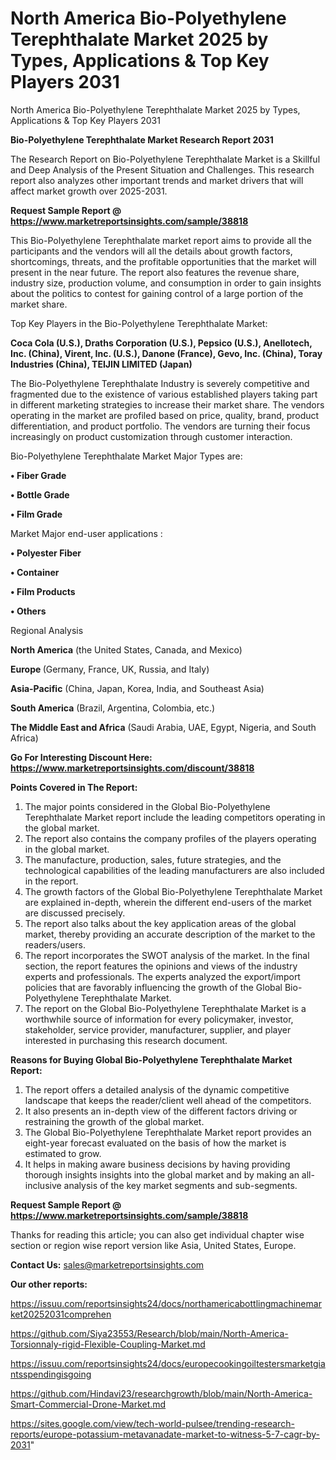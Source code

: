# North America Bio-Polyethylene Terephthalate Market 2025 by Types, Applications & Top Key Players 2031
North America Bio-Polyethylene Terephthalate Market 2025 by Types, Applications & Top Key Players 2031

<strong>Bio-Polyethylene Terephthalate Market Research Report 2031</strong>

The Research Report on Bio-Polyethylene Terephthalate Market is a Skillful and Deep Analysis of the Present Situation and Challenges. This research report also analyzes other important trends and market drivers that will affect market growth over 2025-2031.

<strong>Request Sample Report @ <a href=https://www.marketreportsinsights.com/sample/38818>https://www.marketreportsinsights.com/sample/38818</a></strong>

This Bio-Polyethylene Terephthalate market report aims to provide all the participants and the vendors will all the details about growth factors, shortcomings, threats, and the profitable opportunities that the market will present in the near future. The report also features the revenue share, industry size, production volume, and consumption in order to gain insights about the politics to contest for gaining control of a large portion of the market share.

Top Key Players in the Bio-Polyethylene Terephthalate Market:

<strong>Coca Cola (U.S.), Draths Corporation (U.S.), Pepsico (U.S.), Anellotech, Inc. (China), Virent, Inc. (U.S.), Danone (France), Gevo, Inc. (China), Toray Industries (China), TEIJIN LIMITED (Japan)</strong>

The Bio-Polyethylene Terephthalate Industry is severely competitive and fragmented due to the existence of various established players taking part in different marketing strategies to increase their market share. The vendors operating in the market are profiled based on price, quality, brand, product differentiation, and product portfolio. The vendors are turning their focus increasingly on product customization through customer interaction.

Bio-Polyethylene Terephthalate Market Major Types are:

<strong>•  Fiber Grade

•  Bottle Grade

•  Film Grade</strong>

Market Major end-user applications :

<strong>•  Polyester Fiber

•  Container

•  Film Products

•  Others</strong>

Regional Analysis

</u><strong><b>North America</b></strong> (the United States, Canada, and Mexico)

<strong><b>Europe </b></strong>(Germany, France, UK, Russia, and Italy)

<strong><b>Asia-Pacific</b></strong> (China, Japan, Korea, India, and Southeast Asia)

<strong><b>South America</b></strong> (Brazil, Argentina, Colombia, etc.)

<strong><b>The Middle East and Africa</b></strong> (Saudi Arabia, UAE, Egypt, Nigeria, and South Africa)

<strong>Go For Interesting Discount Here: <a href=https://www.marketreportsinsights.com/discount/38818>https://www.marketreportsinsights.com/discount/38818</a></strong>

<strong>Points Covered in The Report:</strong>
<ol>
  <li>The major points considered in the Global Bio-Polyethylene Terephthalate Market report include the leading competitors operating in the global market.</li>
  <li>The report also contains the company profiles of the players operating in the global market.</li>
  <li>The manufacture, production, sales, future strategies, and the technological capabilities of the leading manufacturers are also included in the report.</li>
  <li>The growth factors of the Global Bio-Polyethylene Terephthalate Market are explained in-depth, wherein the different end-users of the market are discussed precisely.</li>
  <li>The report also talks about the key application areas of the global market, thereby providing an accurate description of the market to the readers/users.</li>
  <li>The report incorporates the SWOT analysis of the market. In the final section, the report features the opinions and views of the industry experts and professionals. The experts analyzed the export/import policies that are favorably influencing the growth of the Global Bio-Polyethylene Terephthalate Market.</li>
  <li>The report on the Global Bio-Polyethylene Terephthalate Market is a worthwhile source of information for every policymaker, investor, stakeholder, service provider, manufacturer, supplier, and player interested in purchasing this research document.</li>
</ol>
<strong>Reasons for Buying Global Bio-Polyethylene Terephthalate Market Report:</strong>

<ol>
  <li>The report offers a detailed analysis of the dynamic competitive landscape that keeps the reader/client well ahead of the competitors.</li>
  <li>It also presents an in-depth view of the different factors driving or restraining the growth of the global market.</li>
  <li>The Global Bio-Polyethylene Terephthalate Market report provides an eight-year forecast evaluated on the basis of how the market is estimated to grow.</li>
  <li>It helps in making aware business decisions by having providing thorough insights insights into the global market and by making an all-inclusive analysis of the key market segments and sub-segments.</li>
</ol>
<strong>Request Sample Report @ <a href=https://www.marketreportsinsights.com/sample/38818>https://www.marketreportsinsights.com/sample/38818</a></strong>


Thanks for reading this article; you can also get individual chapter wise section or region wise report version like Asia, United States, Europe.

<strong>Contact Us:</strong>
sales@marketreportsinsights.com

<strong>Our other reports:</strong>

<a href=https://issuu.com/reportsinsights24/docs/northamericabottlingmachinemarket20252031comprehen>https://issuu.com/reportsinsights24/docs/northamericabottlingmachinemarket20252031comprehen</a>

<a href=https://github.com/Siya23553/Research/blob/main/North-America-Torsionnaly-rigid-Flexible-Coupling-Market.md>https://github.com/Siya23553/Research/blob/main/North-America-Torsionnaly-rigid-Flexible-Coupling-Market.md</a>

<a href=https://issuu.com/reportsinsights24/docs/europecookingoiltestersmarketgiantsspendingisgoing>https://issuu.com/reportsinsights24/docs/europecookingoiltestersmarketgiantsspendingisgoing</a>

<a href=https://github.com/Hindavi23/researchgrowth/blob/main/North-America-Smart-Commercial-Drone-Market.md>https://github.com/Hindavi23/researchgrowth/blob/main/North-America-Smart-Commercial-Drone-Market.md</a>

<a href=https://sites.google.com/view/tech-world-pulsee/trending-research-reports/europe-potassium-metavanadate-market-to-witness-5-7-cagr-by-2031>https://sites.google.com/view/tech-world-pulsee/trending-research-reports/europe-potassium-metavanadate-market-to-witness-5-7-cagr-by-2031</a>"
